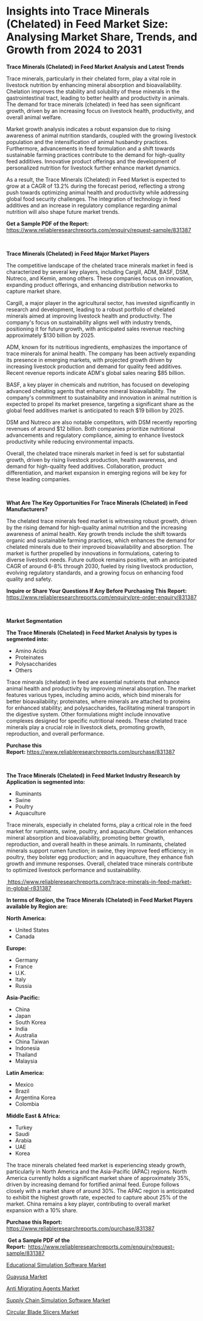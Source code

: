 <p><h1>Insights into Trace Minerals (Chelated) in Feed Market Size: Analysing Market Share, Trends, and Growth from 2024 to 2031</h1></p><p><strong>Trace Minerals (Chelated) in Feed Market Analysis and Latest Trends</strong></p>
<p><p>Trace minerals, particularly in their chelated form, play a vital role in livestock nutrition by enhancing mineral absorption and bioavailability. Chelation improves the stability and solubility of these minerals in the gastrointestinal tract, leading to better health and productivity in animals. The demand for trace minerals (chelated) in feed has seen significant growth, driven by an increasing focus on livestock health, productivity, and overall animal welfare. </p><p>Market growth analysis indicates a robust expansion due to rising awareness of animal nutrition standards, coupled with the growing livestock population and the intensification of animal husbandry practices. Furthermore, advancements in feed formulation and a shift towards sustainable farming practices contribute to the demand for high-quality feed additives. Innovative product offerings and the development of personalized nutrition for livestock further enhance market dynamics. </p><p>As a result, the Trace Minerals (Chelated) in Feed Market is expected to grow at a CAGR of 13.2% during the forecast period, reflecting a strong push towards optimizing animal health and productivity while addressing global food security challenges. The integration of technology in feed additives and an increase in regulatory compliance regarding animal nutrition will also shape future market trends.</p></p>
<p><strong>Get a Sample PDF of the Report:&nbsp;</strong> <a href="https://www.reliableresearchreports.com/enquiry/request-sample/831387?utm_campaign=13&utm_medium=2&utm_source=Github&utm_content=ia&utm_term=08102024&utm_id=trace-minerals-chelated-in-feed">https://www.reliableresearchreports.com/enquiry/request-sample/831387</a></p>
<p>&nbsp;</p>
<p><strong>Trace Minerals (Chelated) in Feed Major Market Players</strong></p>
<p><p>The competitive landscape of the chelated trace minerals market in feed is characterized by several key players, including Cargill, ADM, BASF, DSM, Nutreco, and Kemin, among others. These companies focus on innovation, expanding product offerings, and enhancing distribution networks to capture market share.</p><p>Cargill, a major player in the agricultural sector, has invested significantly in research and development, leading to a robust portfolio of chelated minerals aimed at improving livestock health and productivity. The company's focus on sustainability aligns well with industry trends, positioning it for future growth, with anticipated sales revenue reaching approximately $130 billion by 2025.</p><p>ADM, known for its nutritious ingredients, emphasizes the importance of trace minerals for animal health. The company has been actively expanding its presence in emerging markets, with projected growth driven by increasing livestock production and demand for quality feed additives. Recent revenue reports indicate ADM's global sales nearing $85 billion.</p><p>BASF, a key player in chemicals and nutrition, has focused on developing advanced chelating agents that enhance mineral bioavailability. The company's commitment to sustainability and innovation in animal nutrition is expected to propel its market presence, targeting a significant share as the global feed additives market is anticipated to reach $19 billion by 2025.</p><p>DSM and Nutreco are also notable competitors, with DSM recently reporting revenues of around $12 billion. Both companies prioritize nutritional advancements and regulatory compliance, aiming to enhance livestock productivity while reducing environmental impacts.</p><p>Overall, the chelated trace minerals market in feed is set for substantial growth, driven by rising livestock production, health awareness, and demand for high-quality feed additives. Collaboration, product differentiation, and market expansion in emerging regions will be key for these leading companies.</p></p>
<p>&nbsp;</p>
<p><strong>What Are The Key Opportunities For Trace Minerals (Chelated) in Feed Manufacturers?</strong></p>
<p><p>The chelated trace minerals feed market is witnessing robust growth, driven by the rising demand for high-quality animal nutrition and the increasing awareness of animal health. Key growth trends include the shift towards organic and sustainable farming practices, which enhances the demand for chelated minerals due to their improved bioavailability and absorption. The market is further propelled by innovations in formulations, catering to diverse livestock needs. Future outlook remains positive, with an anticipated CAGR of around 6-8% through 2030, fueled by rising livestock production, evolving regulatory standards, and a growing focus on enhancing food quality and safety.</p></p>
<p><strong>Inquire or Share Your Questions If Any Before Purchasing This Report:</strong> <a href="https://www.reliableresearchreports.com/enquiry/pre-order-enquiry/831387?utm_campaign=13&utm_medium=2&utm_source=Github&utm_content=ia&utm_term=08102024&utm_id=trace-minerals-chelated-in-feed">https://www.reliableresearchreports.com/enquiry/pre-order-enquiry/831387</a></p>
<p>&nbsp;</p>
<p><strong>Market Segmentation</strong></p>
<p><strong>The Trace Minerals (Chelated) in Feed Market Analysis by types is segmented into:</strong></p>
<p><ul><li>Amino Acids</li><li>Proteinates</li><li>Polysaccharides</li><li>Others</li></ul></p>
<p><p>Trace minerals (chelated) in feed are essential nutrients that enhance animal health and productivity by improving mineral absorption. The market features various types, including amino acids, which bind minerals for better bioavailability; proteinates, where minerals are attached to proteins for enhanced stability; and polysaccharides, facilitating mineral transport in the digestive system. Other formulations might include innovative complexes designed for specific nutritional needs. These chelated trace minerals play a crucial role in livestock diets, promoting growth, reproduction, and overall performance.</p></p>
<p><strong>Purchase this Report:&nbsp;</strong><a href="https://www.reliableresearchreports.com/purchase/831387?utm_campaign=13&utm_medium=2&utm_source=Github&utm_content=ia&utm_term=08102024&utm_id=trace-minerals-chelated-in-feed">https://www.reliableresearchreports.com/purchase/831387</a></p>
<p>&nbsp;</p>
<p><strong>The Trace Minerals (Chelated) in Feed Market Industry Research by Application is segmented into:</strong></p>
<p><ul><li>Ruminants</li><li>Swine</li><li>Poultry</li><li>Aquaculture</li></ul></p>
<p><p>Trace minerals, especially in chelated forms, play a critical role in the feed market for ruminants, swine, poultry, and aquaculture. Chelation enhances mineral absorption and bioavailability, promoting better growth, reproduction, and overall health in these animals. In ruminants, chelated minerals support rumen function; in swine, they improve feed efficiency; in poultry, they bolster egg production; and in aquaculture, they enhance fish growth and immune responses. Overall, chelated trace minerals contribute to optimized livestock performance and sustainability.</p></p>
<p><a href="https://www.reliableresearchreports.com/trace-minerals-in-feed-market-in-global-r831387?utm_campaign=13&utm_medium=2&utm_source=Github&utm_content=ia&utm_term=08102024&utm_id=trace-minerals-chelated-in-feed">&nbsp;https://www.reliableresearchreports.com/trace-minerals-in-feed-market-in-global-r831387</a></p>
<p><strong>In terms of Region, the Trace Minerals (Chelated) in Feed Market Players available by Region are:</strong></p>
<p>
    <p> <strong> North America: </strong>
        <ul>
            <li>United States</li>
            <li>Canada</li>
        </ul>
        </p> 
    <p> <strong> Europe: </strong>
        <ul>
            <li>Germany</li>
            <li>France</li>
            <li>U.K.</li>
            <li>Italy</li>
            <li>Russia</li>
        </ul>
        </p> 
    <p> <strong> Asia-Pacific: </strong>
        <ul>
            <li>China</li>
            <li>Japan</li>
            <li>South Korea</li>
            <li>India</li>
            <li>Australia</li>
            <li>China Taiwan</li>
            <li>Indonesia</li>
            <li>Thailand</li>
            <li>Malaysia</li>
        </ul>
        </p> 
    <p> <strong> Latin America: </strong>
        <ul>
            <li>Mexico</li>
            <li>Brazil</li>
            <li>Argentina Korea</li>
            <li>Colombia</li>
        </ul>
        </p> 
    <p> <strong> Middle East & Africa: </strong>
        <ul>
            <li>Turkey</li>
            <li>Saudi</li>
            <li>Arabia</li>
            <li>UAE</li>
            <li>Korea</li>
        </ul>
    </p>
    </p>
<p><p>The trace minerals chelated feed market is experiencing steady growth, particularly in North America and the Asia-Pacific (APAC) regions. North America currently holds a significant market share of approximately 35%, driven by increasing demand for fortified animal feed. Europe follows closely with a market share of around 30%. The APAC region is anticipated to exhibit the highest growth rate, expected to capture about 25% of the market. China remains a key player, contributing to overall market expansion with a 10% share.</p></p>
<p><strong>Purchase this Report: </strong><a href="https://www.reliableresearchreports.com/purchase/831387?utm_campaign=13&utm_medium=2&utm_source=Github&utm_content=ia&utm_term=08102024&utm_id=trace-minerals-chelated-in-feed">https://www.reliableresearchreports.com/purchase/831387</a></p>
<p>&nbsp;<strong>Get a Sample PDF of the Report:&nbsp;&nbsp;</strong><a href="https://www.reliableresearchreports.com/enquiry/request-sample/831387?utm_campaign=13&utm_medium=2&utm_source=Github&utm_content=ia&utm_term=08102024&utm_id=trace-minerals-chelated-in-feed">https://www.reliableresearchreports.com/enquiry/request-sample/831387</a></p>
<p><strong></strong></p>
<p><p><a href="https://www.linkedin.com/pulse/global-educational-simulation-software-market-opportunities-fztsc?utm_campaign=13&utm_medium=2&utm_source=Github&utm_content=ia&utm_term=08102024&utm_id=trace-minerals-chelated-in-feed">Educational Simulation Software Market</a></p><p><a href="https://www.linkedin.com/pulse/guayusa-market-outlook-forecast-from-2024-2031-market-scanr-uwtdf?utm_campaign=13&utm_medium=2&utm_source=Github&utm_content=ia&utm_term=08102024&utm_id=trace-minerals-chelated-in-feed">Guayusa Market</a></p><p><a href="https://github.com/fr33uziola/Market-Research-Report-List-1/blob/main/anti-migrating-agents-market.md?utm_campaign=13&utm_medium=2&utm_source=Github&utm_content=ia&utm_term=08102024&utm_id=trace-minerals-chelated-in-feed">Anti Migrating Agents Market</a></p><p><a href="https://www.linkedin.com/pulse/pulse-supply-chain-simulation-software-rhythms-change-market-xt1ec?utm_campaign=13&utm_medium=2&utm_source=Github&utm_content=ia&utm_term=08102024&utm_id=trace-minerals-chelated-in-feed">Supply Chain Simulation Software Market</a></p><p><a href="https://github.com/MariaWashington76/Market-Research-Report-List-1/blob/main/circular-blade-slicers-market.md?utm_campaign=13&utm_medium=2&utm_source=Github&utm_content=ia&utm_term=08102024&utm_id=trace-minerals-chelated-in-feed">Circular Blade Slicers Market</a></p></p>